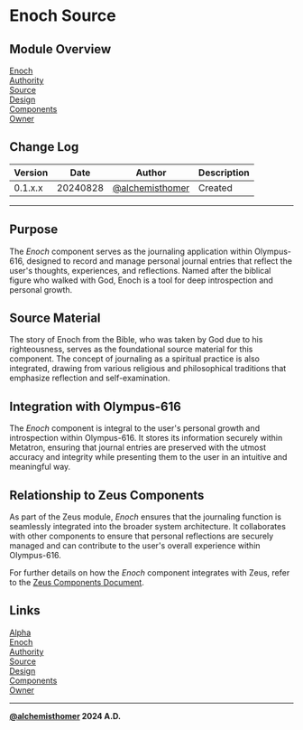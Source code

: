 # Enoch Source

## Module Overview
[Enoch](README.md)  
[Authority](../zeus/zeus.components.md)  
[Source](enoch.source.md)  
[Design](enoch.design.md)  
[Components](enoch.components.md)  
[Owner](https://github.com/alchemisthomer)  

## Change Log

| Version   | Date       | Author                                                   | Description   |
|-----------|------------|----------------------------------------------------------|---------------|
| 0.1.x.x   | 20240828   | [@alchemisthomer](https://github.com/alchemisthomer)     | Created       

---

## Purpose

The *Enoch* component serves as the journaling application within Olympus-616, designed to record and manage personal journal entries that reflect the user's thoughts, experiences, and reflections. Named after the biblical figure who walked with God, Enoch is a tool for deep introspection and personal growth.

## Source Material

The story of Enoch from the Bible, who was taken by God due to his righteousness, serves as the foundational source material for this component. The concept of journaling as a spiritual practice is also integrated, drawing from various religious and philosophical traditions that emphasize reflection and self-examination.

## Integration with Olympus-616

The *Enoch* component is integral to the user's personal growth and introspection within Olympus-616. It stores its information securely within Metatron, ensuring that journal entries are preserved with the utmost accuracy and integrity while presenting them to the user in an intuitive and meaningful way.

## Relationship to Zeus Components

As part of the Zeus module, *Enoch* ensures that the journaling function is seamlessly integrated into the broader system architecture. It collaborates with other components to ensure that personal reflections are securely managed and can contribute to the user's overall experience within Olympus-616.

For further details on how the *Enoch* component integrates with Zeus, refer to the [Zeus Components Document](../zeus/zeus.components.md).

## Links
[Alpha](../../README.md)  
[Enoch](README.md)  
[Authority](https://github.com/alchemisthomer)  
[Source](enoch.source.md)  
[Design](enoch.design.md)  
[Components](enoch.components.md)  
[Owner](https://github.com/alchemisthomer)
***
**[@alchemisthomer](https://github.com/alchemisthomer)
2024 A.D.**
